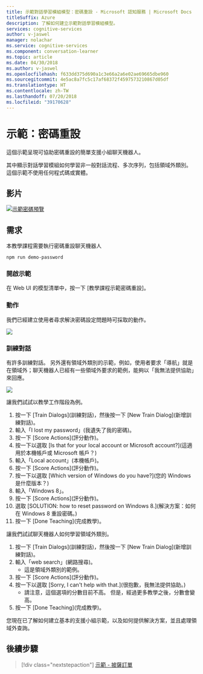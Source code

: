 ```yaml
---
title: 示範對話學習模組模型：密碼重設 - Microsoft 認知服務 | Microsoft Docs
titleSuffix: Azure
description: 了解如何建立示範對話學習模組模型。
services: cognitive-services
author: v-jaswel
manager: nolachar
ms.service: cognitive-services
ms.component: conversation-learner
ms.topic: article
ms.date: 04/30/2018
ms.author: v-jaswel
ms.openlocfilehash: f633dd375d690a1c3e66a2a6e02ae69665dbe960
ms.sourcegitcommit: 4e5ac8a7fc5c17af68372f4597573210867d05df
ms.translationtype: HT
ms.contentlocale: zh-TW
ms.lasthandoff: 07/20/2018
ms.locfileid: "39170628"
---
```

# <a name="demo-password-reset"></a>示範：密碼重設
這個示範呈現可協助密碼重設的簡單支援小組聊天機器人。 

其中顯示對話學習模組如何學習非一般對話流程、多次序列，包括領域外類別。 這個示範不使用任何程式碼或實體。

## <a name="video"></a>影片

[![示範密碼預覽](http://aka.ms/cl-demo-password-preview)](http://aka.ms/blis-demo-password)

## <a name="requirements"></a>需求
本教學課程需要執行密碼重設聊天機器人

    npm run demo-password

### <a name="open-the-demo"></a>開啟示範

在 Web UI 的模型清單中，按一下 [教學課程示範密碼重設]。 

### <a name="actions"></a>動作

我們已經建立使用者尋求解決密碼設定問題時可採取的動作。

![](../media/tutorial_pw_reset_actions.PNG)

### <a name="training-dialogs"></a>訓練對話

有許多訓練對話。 另外還有領域外類別的示範，例如，使用者要求「導航」就是在領域外；聊天機器人已經有一些領域外要求的範例，能夠以「我無法提供協助」來回應。

![](../media/tutorial_pw_reset_entities.PNG)

讓我們試試以教學工作階段為例。

1. 按一下 [Train Dialogs]\(訓練對話\)，然後按一下 [New Train Dialog]\(新增訓練對話\)。
1. 輸入「I lost my password」\(我遺失了我的密碼\)。
2. 按一下 [Score Actions]\(評分動作\)。
3. 按一下以選取 [Is that for your local account or Microsoft account?]\(這適用於本機帳戶或 Microsoft 帳戶？\)
4. 輸入「Local account」\(本機帳戶\)。
5. 按一下 [Score Actions]\(評分動作\)。
3. 按一下以選取 [Which version of Windows do you have?]\(您的 Windows 是什麼版本？\)
4. 輸入「Windows 8」。
5. 按一下 [Score Actions]\(評分動作\)。
6. 選取 [SOLUTION: how to reset password on Windows 8.]\(解決方案：如何在 Windows 8 重設密碼。\)
4. 按一下 [Done Teaching]\(完成教學\)。

讓我們試試聊天機器人如何學習領域外類別。

1. 按一下 [Train Dialogs]\(訓練對話\)，然後按一下 [New Train Dialog]\(新增訓練對話\)。
1. 輸入「web search」\(網路搜尋\)。
    - 這是領域外類別的範例。 
2. 按一下 [Score Actions]\(評分動作\)。
3. 按一下以選取 [Sorry, I can't help with that.]\(很抱歉，我無法提供協助。\)
    - 請注意，這個選項的分數目前不高。 但是，經過更多教學之後，分數會變高。
4. 按一下 [Done Teaching]\(完成教學\)。

您現在已了解如何建立基本的支援小組示範，以及如何提供解決方案，並且處理領域外查詢。

## <a name="next-steps"></a>後續步驟

> [!div class="nextstepaction"]
> [示範 - 披薩訂單](./demo-pizza-order.md)
